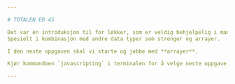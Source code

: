```yaml
---

# TOTALEN ER 45

Det var en introduksjon til for løkker, som er veldig behjelpelig i mange situasjoner.
Spesielt i kombinasjon med andre data typer som strenger og arrayer.

I den neste oppgaven skal vi starte og jobbe med **arrayer**.

Kjør kommandoen `javascripting` i terminalen for å velge neste oppgave.

---
```

